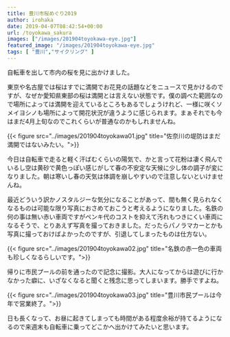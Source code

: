 ```yaml
---
title: 豊川市桜めぐり2019
author: irohaka
date: 2019-04-07T08:42:54+00:00
url: /toyokawa_sakura
images: ["/images/201904toyokawa-eye.jpg"]
featured_image: "/images/201904toyokawa-eye.jpg"
tags: [ "豊川","サイクリング" ]
---
```


自転車を出して市内の桜を見に出かけました。
  
東京や名古屋では桜はすでに満開でお花見の話題などをニュースで見かけるのですが、なぜか愛知県東部の桜は満開とは言えない状態です。僕の調べた範囲なので場所によっては満開を迎えているところもあるでしょうけれど、一様に咲くソメイヨシノも場所によって開花状況が違うように感じられます。まぁそれでも今はまだ4月上旬なのでこれくらいが普通なのかもしれませんね。
  
{{< figure src="../images/201904toyokawa01.jpg" title="佐奈川の堤防はまだ満開ではないみたい。">}}

今日は自転車で走ると軽く汗ばむくらいの陽気で、かと言って花粉は凄く飛んでいるし空は黄砂で黄色っぽい感じがして春の不安定な天候に少し体の調子が変になりました。朝は寒いし春の天気は体調を崩しやすいので注意しないといけませんね。
  
最近どういう訳かノスタルジーな気分になることがあって、間も無く見られなくなるものは可能な限り写真におさめておこうと考えるようになりました。名鉄の何の事は無い赤い車両ですがペンキ代のコストを抑えて汚れもつきにくい車両になるそうで、とりあえず写真を撮っておきました。だったらパノラマカーとかも写真に撮っておけばよかったのですが、引退してしまったものは仕方ない。

{{< figure src="../images/201904toyokawa02.jpg" title="名鉄の赤一色の車両も珍しくなるらしいです。">}}

帰りに市民プールの前を通ったので記念に撮影。大人になってからは遊びに行かなかった癖に、いざなくなると聞くと残念に思ってしまいます。勝手ですよね。

{{< figure src="../images/201904toyokawa03.jpg" title="豊川市民プールは今年で営業終了。">}}
 
日も長くなって、お昼に起きてしまっても時間がある程度余裕が持てるようになるので来週末も自転車に乗ってどこかへ出かけてみたいと思います。
  
　
